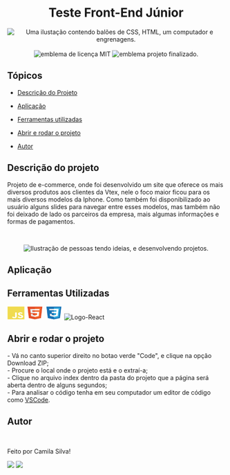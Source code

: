 <h1 align="center">
 Teste Front-End Júnior
</h1>


<div align="center">
 <img src="https://mamstartup.pl/wp-content/uploads/2022/05/econverse.png" alt="Uma ilustação contendo balões de CSS, HTML, um computador e engrenagens." width="800px" height="400px">
<div>


<br>
<div align="center">
  <img src="https://img.shields.io/badge/License-MIT-red" alt="emblema de licença MIT">
  <img src="https://img.shields.io/badge/Status-Finalizado-green" alt="emblema projeto finalizado.">
</div>

  
<div align="left">
  
  <h2>Tópicos</h2>
             
 - [Descrição do Projeto](#descrição-do-projeto)
  
 - [Aplicação](#aplicação)
  
 - [Ferramentas utilizadas](#ferramentas-utilizadas)
  
 - [Abrir e rodar o projeto](#abrir-e-rodar-o-projeto)

 - [Autor](#autor)
 
</div>

<div align="left">
  <h2>Descrição do projeto</h2>
    <p>
      Projeto de e-commerce, onde foi desenvolvido um site que oferece os mais diversos produtos aos clientes da Vtex, nele o foco maior ficou para os mais diversos modelos da Iphone.
      Como também foi disponibilizado ao usuário alguns slides para navegar entre esses modelos, mas também não foi deixado de lado os parceiros da empresa, mais algumas informações e 
      formas de pagamentos.
    </p>
   <br>  
  <p align="center" ><img height="400px" src="https://www.gp4us.com.br/wp-content/uploads/2019/06/time-de-desenvolvimento.png" alt="Ilustração de pessoas tendo ideias, e desenvolvendo projetos."></p>
</div>


<div align="left">
  <h2>Aplicação</h2>

</div>


<div align="left">
  <h2>Ferramentas Utilizadas</h2>
    <img alt="Logo-Js" height="30" width="40" src="https://raw.githubusercontent.com/devicons/devicon/master/icons/javascript/javascript-plain.svg">
    <img  alt="Logo-HTML" height="30" width="40" src="https://raw.githubusercontent.com/devicons/devicon/master/icons/html5/html5-original.svg">
    <img  alt="Logo-CSS" height="30" width="40" src="https://raw.githubusercontent.com/devicons/devicon/master/icons/css3/css3-original.svg">
    <img alt="Logo-React" height="30" width="40" src="https://cdn.jsdelivr.net/gh/devicons/devicon/icons/react/react-original.svg" />
</div>

<div align="left">
  <h2>Abrir e rodar o projeto</h2>
    <div>- Vá no canto superior direito no botao verde "Code", e clique na opção Download ZIP; </div>
    <div>- Procure o local onde o projeto está e o extraí-a; </div> 
    <div>- Clique no arquivo index dentro da pasta do projeto que a página será aberta dentro de alguns segundos; </div>
  <div>- Para analisar o código tenha em seu computador um editor de código como <a href="https://code.visualstudio.com/download">VSCode</a>. </div>
</div>


<div align="left">
  <h2>Autor</h2>
  <img border-radius="50%" src="https://media.licdn.com/dms/image/C4D03AQE_-h4ESFKeww/profile-displayphoto-shrink_800_800/0/1646939930529?e=1682553600&v=beta&t=5mzacQO_1ntbSM9tfwrXJeM5ImNvFZYzKNIrCRbrXiY" width="100px" alt=""/>
  <p>Feito por Camila Silva!</p>
  <a href = "mailto:cf.silv466@gmail.com"><img src="https://img.shields.io/badge/-Gmail-%23333?style=for-the-badge&logo=gmail&logoColor=white" target="_blank"></a>
  <a href="https://www.linkedin.com/in/camila-silva-2064681b5/" target="_blank"><img src="https://img.shields.io/badge/-LinkedIn-%230077B5?style=for-the-badge&logo=linkedin&logoColor=white" target="_blank"></a> 
</div>
